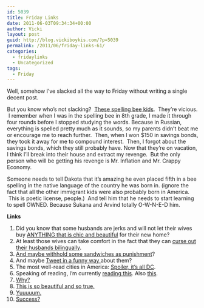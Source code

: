 ```yaml
---
id: 5039
title: Friday Links
date: 2011-06-03T09:34:34+00:00
author: Vicki
layout: post
guid: http://blog.vickiboykis.com/?p=5039
permalink: /2011/06/friday-links-61/
categories:
  - fridaylinks
  - Uncategorized
tags:
  - Friday
---
```

Well, somehow I&#8217;ve slacked all the way to Friday without writing a single decent post.

But you know who&#8217;s not slacking?  <a href="http://public.spellingbee.com/public/results/2011/finishers/html?type=champ" target="_blank">These spelling bee kids</a>.  They&#8217;re vicious.  I remember when I was in the spelling bee in 8th grade, I made it through four rounds before I stopped studying the words. Because in Russian, everything is spelled pretty much as it sounds, so my parents didn&#8217;t beat me or encourage me to reach further.  Then, when I won $150 in savings bonds, they took it away for me to compound interest.  Then, I forgot about the savings bonds, which they still probably have. Now that they&#8217;re on vacation, I think I&#8217;ll break into their house and extract my revenge.  But the only person who will be getting his revenge is Mr. Inflation and Mr. Crappy Economy.

Someone needs to tell Dakota that it&#8217;s amazing he even placed fifth in a bee spelling in the native language of the country he was born in. (ignore the fact that all the other immigrant kids were also probably born in America.  This is poetic license, people.)  And tell him that he needs to start learning to spell OWNED. Because Sukana and Arvind totally O-W-N-E-D him.

**Links**

  1. Did you know that some husbands are jerks and will not let their wives buy <a href="http://www.etsy.com/listing/71533023/imperial-russian-dog-soldier-11-x-17?ref=af_you_favitem" target="_blank">ANYTHING that is chic and beautiful</a> for their new home?
  2. At least those wives can take comfort in the fact that they can <a href="http://www.languagehat.com/archives/004262.php" target="_blank">curse out their husbands bilingually</a>.
  3. <a href="http://www.ezrapoundcake.com/archives/12642" target="_blank">And maybe withhold some sandwiches as punishment</a>?
  4. And maybe <a href="http://www.witstream.com/#" target="_blank">Tweet in a funny way </a>about them?
  5. The most well-read cities in America: <a href="http://phx.corporate-ir.net/phoenix.zhtml?c=176060&p=irol-newsArticle&ID=1568187&highlight=&utm_source=twitterfeed&utm_medium=twitter" target="_blank">Spoiler, it&#8217;s all DC</a>.
  6. Speaking of reading, I&#8217;m currently <a href="http://www.amazon.com/Three-Cups-Deceit-Humanitarian-ebook/dp/B004XHVOW4" target="_blank">reading this</a>. Also <a href="http://www.amazon.com/exec/obidos/ASIN/1585672904/domainsherloc-20/" target="_blank">this</a>.
  7. <a href="http://www.overstock.com/50257/static.html" target="_blank">Why?</a>
  8. <a href="http://thehairpin.com/2011/05/what-its-like-to-get-a-biopsy" target="_blank">This is so beautiful and so true. </a>
  9. <a href="http://smellslikeborscht.blogspot.com/2011/06/anatomy-of-russian-bbq.html" target="_blank">Yuuuuum.</a>
 10. <a href="http://katydunnet.com/2011/05/how-do-you-define-success/" target="_blank">Success?</a>